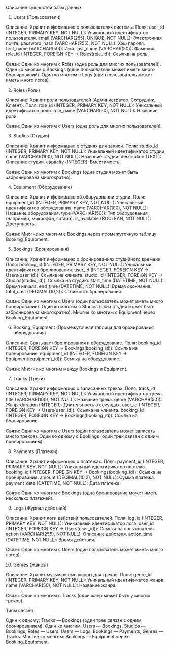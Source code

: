 Описание сущностей базы данных
1. Users (Пользователи)

Описание: Хранит информацию о пользователях системы.
Поля:
user_id (INTEGER, PRIMARY KEY, NOT NULL): Уникальный идентификатор пользователя.
email (VARCHAR(255), UNIQUE, NOT NULL): Электронная почта.
password_hash (VARCHAR(255), NOT NULL): Хэш пароля.
first_name (VARCHAR(50)): Имя.
last_name (VARCHAR(50)): Фамилия.
role_id (INTEGER, FOREIGN KEY -> Roles(role_id)): Ссылка на роль.


Связи:
Один ко многим с Roles (одна роль для многих пользователей).
Один ко многим с Bookings (один пользователь может иметь много бронирований).
Один ко многим с Logs (один пользователь может иметь много логов).



2. Roles (Роли)

Описание: Хранит роли пользователей (Администратор, Сотрудник, Клиент).
Поля:
role_id (INTEGER, PRIMARY KEY, NOT NULL): Уникальный идентификатор роли.
role_name (VARCHAR(50), NOT NULL): Название роли.


Связи:
Один ко многим с Users (одна роль для многих пользователей).



3. Studios (Студии)

Описание: Хранит информацию о студиях для записи.
Поля:
studio_id (INTEGER, PRIMARY KEY, NOT NULL): Уникальный идентификатор студии.
name (VARCHAR(100), NOT NULL): Название студии.
description (TEXT): Описание студии.
capacity (INTEGER): Вместимость.


Связи:
Один ко многим с Bookings (одна студия может быть забронирована многократно).



4. Equipment (Оборудование)

Описание: Хранит информацию об оборудовании студии.
Поля:
equipment_id (INTEGER, PRIMARY KEY, NOT NULL): Уникальный идентификатор оборудования.
name (VARCHAR(100), NOT NULL): Название оборудования.
type (VARCHAR(50)): Тип оборудования (например, микрофон, гитара).
is_available (BOOLEAN, NOT NULL): Доступность.


Связи:
Многие ко многим с Bookings через промежуточную таблицу Booking_Equipment.



5. Bookings (Бронирования)

Описание: Хранит информацию о бронированиях студийного времени.
Поля:
booking_id (INTEGER, PRIMARY KEY, NOT NULL): Уникальный идентификатор бронирования.
user_id (INTEGER, FOREIGN KEY -> Users(user_id)): Ссылка на клиента.
studio_id (INTEGER, FOREIGN KEY -> Studios(studio_id)): Ссылка на студию.
start_time (DATETIME, NOT NULL): Время начала.
end_time (DATETIME, NOT NULL): Время окончания.
total_cost (DECIMAL(10,2)): Стоимость бронирования.


Связи:
Один ко многим с Users (один пользователь может иметь много бронирований).
Один ко многим с Studios (одна студия может быть забронирована многократно).
Многие ко многим с Equipment через Booking_Equipment.



6. Booking_Equipment (Промежуточная таблица для бронирования оборудования)

Описание: Связывает бронирования и оборудование.
Поля:
booking_id (INTEGER, FOREIGN KEY -> Bookings(booking_id)): Ссылка на бронирование.
equipment_id (INTEGER, FOREIGN KEY -> Equipment(equipment_id)): Ссылка на оборудование.


Связи:
Многие ко многим между Bookings и Equipment.



7. Tracks (Треки)

Описание: Хранит информацию о записанных треках.
Поля:
track_id (INTEGER, PRIMARY KEY, NOT NULL): Уникальный идентификатор трека.
title (VARCHAR(100), NOT NULL): Название трека.
genre (VARCHAR(50)): Жанр.
duration (INTEGER): Длительность в секундах.
user_id (INTEGER, FOREIGN KEY -> Users(user_id)): Ссылка на клиента.
booking_id (INTEGER, FOREIGN KEY -> Bookings(booking_id)): Ссылка на бронирование.


Связи:
Один ко многим с Users (один пользователь может записать много треков).
Один ко одному с Bookings (один трек связан с одним бронированием).



8. Payments (Платежи)

Описание: Хранит информацию о платежах.
Поля:
payment_id (INTEGER, PRIMARY KEY, NOT NULL): Уникальный идентификатор платежа.
booking_id (INTEGER, FOREIGN KEY -> Bookings(booking_id)): Ссылка на бронирование.
amount (DECIMAL(10,2), NOT NULL): Сумма платежа.
payment_date (DATETIME, NOT NULL): Дата платежа.


Связи:
Один ко многим с Bookings (одно бронирование может иметь несколько платежей).



9. Logs (Журнал действий)

Описание: Хранит логи действий пользователей.
Поля:
log_id (INTEGER, PRIMARY KEY, NOT NULL): Уникальный идентификатор лога.
user_id (INTEGER, FOREIGN KEY -> Users(user_id)): Ссылка на пользователя.
action (VARCHAR(255), NOT NULL): Описание действия.
action_time (DATETIME, NOT NULL): Время действия.


Связи:
Один ко многим с Users (один пользователь может иметь много логов).



10. Genres (Жанры)

Описание: Хранит музыкальные жанры для треков.
Поля:
genre_id (INTEGER, PRIMARY KEY, NOT NULL): Уникальный идентификатор жанра.
name (VARCHAR(50), NOT NULL): Название жанра.


Связи:
Один ко многим с Tracks (один жанр может быть у многих треков).



Типы связей

Один к одному: Tracks — Bookings (один трек связан с одним бронированием).
Один ко многим: Users — Bookings, Studios — Bookings, Roles — Users, Users — Logs, Bookings — Payments, Genres — Tracks.
Многие ко многим: Bookings — Equipment через Booking_Equipment.
